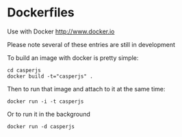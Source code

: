 Dockerfiles
===========

Use with Docker http://www.docker.io

Please note several of these entries are still in development

To build an image with docker is pretty simple:

    cd casperjs
    docker build -t="casperjs" .

Then to run that image and attach to it at the same time:

    docker run -i -t casperjs
    
Or to run it in the background
  
    docker run -d casperjs

